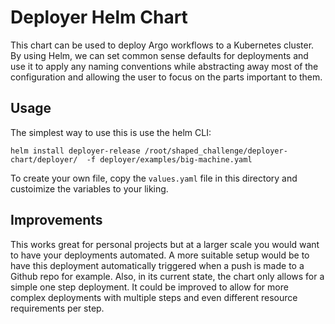 # Deployer Helm Chart

This chart can be used to deploy Argo workflows to a Kubernetes cluster. By using Helm, we can set common sense defaults for deployments and use it to apply any naming conventions while abstracting away most of the configuration and allowing the user to focus on the parts important to them. 

## Usage

The simplest way to use this is use the helm CLI:

`helm install deployer-release /root/shaped_challenge/deployer-chart/deployer/  -f deployer/examples/big-machine.yaml`

To create your own file, copy the `values.yaml` file in this directory and custoimize the variables to your liking.


## Improvements

This works great for personal projects but at a larger scale you would want to have your deployments automated. A more suitable setup would be to have this deployment automatically triggered when a push is made to a Github repo for example. Also, in its current state, the chart only allows for a simple one step deployment. It could be improved to allow for more complex deployments with multiple steps and even different resource requirements per step.